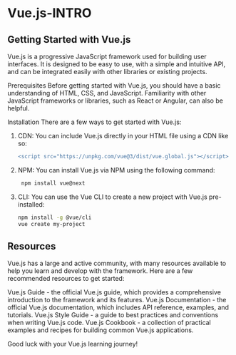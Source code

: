 # Vue.js-INTRO

## Getting Started with Vue.js
Vue.js is a progressive JavaScript framework used for building user interfaces. It is designed to be easy to use, with a simple and intuitive API, and can be integrated easily with other libraries or existing projects.

Prerequisites
Before getting started with Vue.js, you should have a basic understanding of HTML, CSS, and JavaScript. Familiarity with other JavaScript frameworks or libraries, such as React or Angular, can also be helpful.

Installation
There are a few ways to get started with Vue.js:

1. CDN: You can include Vue.js directly in your HTML file using a CDN like so:
    
    ```diff
    <script src="https://unpkg.com/vue@3/dist/vue.global.js"></script>
    ```
    
2. NPM: You can install Vue.js via NPM using the following command:
    
    ```sh
     npm install vue@next
    ```
   

3. CLI: You can use the Vue CLI to create a new project with Vue.js pre-installed:
        
    ```sh
    npm install -g @vue/cli
    vue create my-project
    ```
    
## Resources

Vue.js has a large and active community, with many resources available to help you learn and develop with the framework. Here are a few recommended resources to get started:

Vue.js Guide - the official Vue.js guide, which provides a comprehensive introduction to the framework and its features.
Vue.js Documentation - the official Vue.js documentation, which includes API reference, examples, and tutorials.
Vue.js Style Guide - a guide to best practices and conventions when writing Vue.js code.
Vue.js Cookbook - a collection of practical examples and recipes for building common Vue.js applications.

Good luck with your Vue.js learning journey!